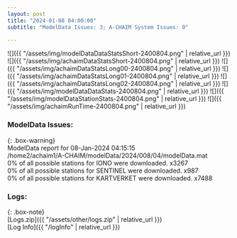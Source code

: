 ```yaml
---
layout: post
title: "2024-01-08 04:00:00"
subtitle: "ModelData Issues: 3; A-CHAIM System Issues: 0"

---
```


![]({{ "/assets/img/modelDataDataStatsShort-2400804.png" | relative_url }})
![]({{ "/assets/img/achaimDataStatsShort-2400804.png" | relative_url }})
![]({{ "/assets/img/achaimDataStatsLong00-2400804.png" | relative_url }})
![]({{ "/assets/img/achaimDataStatsLong01-2400804.png" | relative_url }})
![]({{ "/assets/img/achaimDataStatsLong02-2400804.png" | relative_url }})
![]({{ "/assets/img/modelDataDataStats-2400804.png" | relative_url }})
![]({{ "/assets/img/modelDataStationStats-2400804.png" | relative_url }})
![]({{ "/assets/img/achaimRunTime-2400804.png" | relative_url }})


### ModelData Issues:  
  
{: .box-warning}  
 ModelData report for 08-Jan-2024 04:15:15   
 /home2/achaim1/A-CHAIM/modelData/2024/008/04/modelData.mat   
 0% of all possible stations for IONO were downloaded. x3267   
 0% of all possible stations for SENTINEL were downloaded. x987   
 0% of all possible stations for KARTVERKET were downloaded. x7488   
  


### Logs:  
  
{: .box-note}  
[Logs.zip]({{ "/assets/other/logs.zip" | relative_url }})  
[Log Info]({{ "/logInfo" | relative_url }})  
